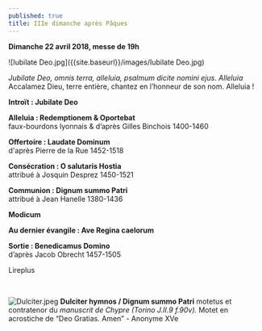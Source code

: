 ```yaml
---
published: true
title: IIIe dimanche après Pâques
---
```

**Dimanche 22 avril 2018, messe de 19h**  

![Iubilate Deo.jpg]({{site.baseurl}}/images/Iubilate Deo.jpg)

*Jubilate Deo, omnis terra, alleluia, psalmum dicite nomini ejus. Alleluia*  
Accalamez Dieu, terre entière, chantez en l’honneur de son nom. Alleluia !

**Introït : Jubilate Deo**

**Alleluia : Redemptionem & Oportebat**  
faux-bourdons lyonnais & d’après Gilles Binchois 1400-1460

**Offertoire : Laudate Dominum**  
d'après Pierre de la Rue 1452-1518

**Consécration : O salutaris Hostia**  
attribué à Josquin Desprez 1450-1521

**Communion : Dignum summo Patri**  
attribué à Jean Hanelle 1380-1436

**Modicum**

**Au dernier évangile : Ave Regina caelorum**

**Sortie : Benedicamus Domino**  
d’après Jacob Obrecht 1457-1505

Lireplus

&nbsp;

![Dulciter.jpeg]({{site.baseurl}}/images/Dulciter.jpeg)
**Dulciter hymnos / Dignum summo Patri** motetus et contratenor du *manuscrit de Chypre (Torino J.II.9 f.90v).* Motet en acrostiche de “Deo Gratias. Amen” - Anonyme XVe
